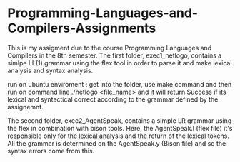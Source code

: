 # Programming-Languages-and-Compilers-Assignments
This is my assigment due to the course Programming Languages and Compilers in the 8th semester.
The first folder, exec1_netlogo, contains a simlpe LL(1) grammar using the flex tool in order to parse it and make lexical analysis and syntax analysis.

run on ubuntu enviroment : get into the folder, use make command and then run on command line ./netlogo <file_name> and it will return Success if its lexical and syntactical correct according to the grammar defined by the assignemnt.

The second folder, exec2_AgentSpeak, contains a simple LR grammar using the flex in combination with bison tools. Here, the AgentSpeak.l (flex file) it's responsible only for the lexical analysis and the return of the lexical tokens. All the grammar is determined on the AgentSpeak.y (Bison file) and so the syntax errors come from this.     
